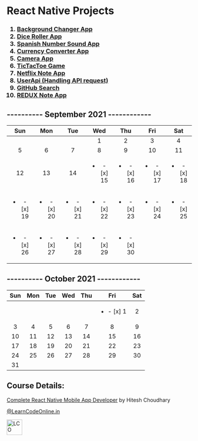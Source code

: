 # React Native Projects

<h3>
<ol>
 <li><a href="https://github.com/iamkishansharma/ReactNativeProjects/tree/main/BgChanger">Background Changer App</a></li>
 <li><a href="https://github.com/iamkishansharma/ReactNativeProjects/tree/main/DiceRoller">Dice Roller App</a></li>
 <li><a href="https://github.com/iamkishansharma/ReactNativeProjects/tree/main/SpanishNumber">Spanish Number Sound App</a></li>
 <li><a href="https://github.com/iamkishansharma/ReactNativeProjects/tree/main/CurrencyApp">Currency Converter App</a></li>
 <li><a href="https://github.com/iamkishansharma/ReactNativeProjects/tree/main/CameraApp">Camera App</a></li>
 <li><a href="https://github.com/iamkishansharma/ReactNativeProjects/tree/main/TicTacToe">TicTacToe Game</a></li>
 <li><a href="https://github.com/iamkishansharma/ReactNativeProjects/tree/main/NetflixNote">Netflix Note App</a></li>
<li><a href="https://github.com/iamkishansharma/ReactNativeProjects/tree/main/UsersAPI">UserApi (Handling API request)</a></li>
<li><a href="https://github.com/iamkishansharma/ReactNativeProjects/tree/main/GitUsersHub">GitHub Search</a></li>
<li><a href="https://github.com/iamkishansharma/ReactNativeProjects/tree/main/ReduxApp">REDUX Note App</a></li>
</ol>
</h3>

## ---------- September 2021 ------------
|Sun|Mon|Tue|Wed|Thu|Fri|Sat|
|:-:|:-:|:-:|:-:|:-:|:-:|:-:|
||||1|2|3|4|5|
|5|6|7|8|9|10|11|12|
|12|13|14|<ul><li>- [x] 15</li></ul>|<ul><li>- [x] 16</li></ul>|<ul><li>- [x] 17</li></ul>|<ul><li>- [x] 18</li></ul>|
|<ul><li>- [x] 19</li></ul>|<ul><li>- [x] 20</li></ul>|<ul><li>- [x] 21</li></ul>|<ul><li>- [x] 22</li></ul>|<ul><li>- [x] 23</li></ul>|<ul><li>- [x] 24</li></ul>|<ul><li>- [x] 25</li></ul>|
|<ul><li>- [x] 26</li></ul>|<ul><li>- [x] 27</li></ul>|<ul><li>- [x] 28</li></ul>|<ul><li>- [x] 29</li></ul>|<ul><li>- [x] 30</li></ul>|||

## ---------- October 2021 ------------
|Sun|Mon|Tue|Wed|Thu|Fri|Sat|
|:-:|:-:|:-:|:-:|:-:|:-:|:-:|
||||||<ul><li>- [x] 1</li></ul>|2|
|3|4|5|6|7|8|9|
|10|11|12|13|14|15|16|
|17|18|19|20|21|22|23|
|24|25|26|27|28|29|30|
|31|



## Course Details:
<a href="https://courses.learncodeonline.in/learn/Complete-React-Native-Mobile-App-developer" _blank>Complete React Native Mobile App Developer</a> by Hitesh Choudhary</p>
<p><a href="https://web.learncodeonline.in/" _blank>@LearnCodeOnline.in</a></p>
<a href="#"><img src="https://cdn.shopify.com/s/files/1/0260/1143/5093/files/Logo-lco_180x.png" alt="LCO"  style="width:42px;height:42px;border:0;"/></a>
